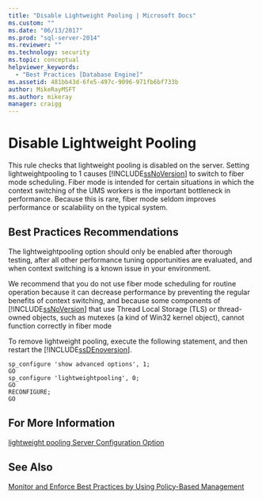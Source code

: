 ```yaml
---
title: "Disable Lightweight Pooling | Microsoft Docs"
ms.custom: ""
ms.date: "06/13/2017"
ms.prod: "sql-server-2014"
ms.reviewer: ""
ms.technology: security
ms.topic: conceptual
helpviewer_keywords: 
  - "Best Practices [Database Engine]"
ms.assetid: 481bb43d-6fe5-497c-9096-971fb6bf733b
author: MikeRayMSFT
ms.author: mikeray
manager: craigg
---
```

# Disable Lightweight Pooling
  This rule checks that lightweight pooling is disabled on the server. Setting lightweightpooling to 1 causes [!INCLUDE[ssNoVersion](../../includes/ssnoversion-md.md)] to switch to fiber mode scheduling. Fiber mode is intended for certain situations in which the context switching of the UMS workers is the important bottleneck in performance. Because this is rare, fiber mode seldom improves performance or scalability on the typical system.  
  
## Best Practices Recommendations  
 The lightweightpooling option should only be enabled after thorough testing, after all other performance tuning opportunities are evaluated, and when context switching is a known issue in your environment.  
  
 We recommend that you do not use fiber mode scheduling for routine operation because it can decrease performance by preventing the regular benefits of context switching, and because some components of [!INCLUDE[ssNoVersion](../../includes/ssnoversion-md.md)] that use Thread Local Storage (TLS) or thread-owned objects, such as mutexes (a kind of Win32 kernel object), cannot function correctly in fiber mode  
  
 To remove lightweight pooling, execute the following statement, and then restart the [!INCLUDE[ssDEnoversion](../../includes/ssdenoversion-md.md)].  
  
```  
sp_configure 'show advanced options', 1;  
GO  
sp_configure 'lightweightpooling', 0;  
GO  
RECONFIGURE;  
GO  
```  
  
## For More Information  
 [lightweight pooling Server Configuration Option](../../database-engine/configure-windows/lightweight-pooling-server-configuration-option.md)  
  
## See Also  
 [Monitor and Enforce Best Practices by Using Policy-Based Management](monitor-and-enforce-best-practices-by-using-policy-based-management.md)  
  
  
